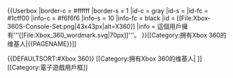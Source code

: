 {{Userbox
  |border-c = #ffffff
  |border-s = 1
  |id-c = gray
  |id-s =
  |id-fc = #1cff00
  |info-c = #f6f6f6
  |info-s = 10
  |info-fc = black
  |id = [[File:Xbox-360S-Console-Set.png|43x43px|alt=X360]]
  |info = 這個用戶擁有'''[[File:Xbox_360_wordmark.svg|70px]]'''。
}}<includeonly>[[Category:拥有Xbox 360的维基人|{{PAGENAME}}]]</includeonly><noinclude>

{{DEFAULTSORT:#Xbox 360}}
[[Category:拥有Xbox 360的维基人| ]]
[[Category:電子遊戲用戶框]]
</noinclude>